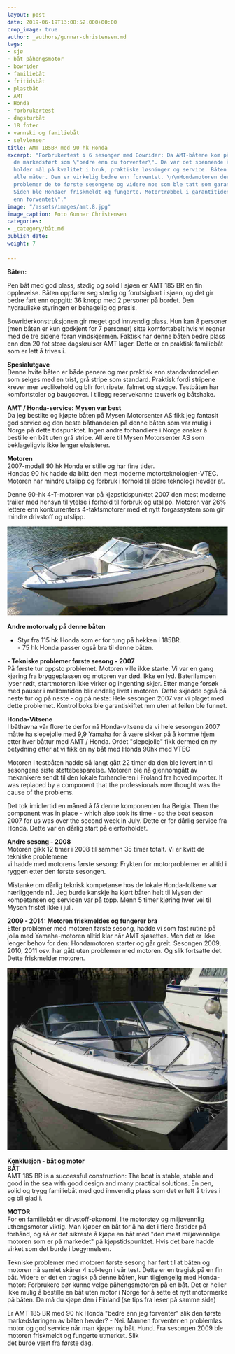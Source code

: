 ```yaml
---
layout: post
date: 2019-06-19T13:08:52.000+00:00
crop_image: true
author: _authors/gunnar-christensen.md
tags:
- sjø
- båt påhengsmotor
- bowrider
- familiebåt
- fritidsbåt
- plastbåt
- AMT
- Honda
- forbrukertest
- dagsturbåt
- 18 foter
- vannski og familiebåt
- selvlenser
title: AMT 185BR med 90 hk Honda
excerpt: "Forbrukertest i 6 sesonger med Bowrider: Da AMT-båtene kom på markedet ble
  de markedsført som \"bedre enn du forventer\". Da var det spennende å se om dette
  holder mål på kvalitet i bruk, praktiske løsninger og service. Båten er flott på
  alle måter. Den er virkelig bedre enn forventet. \n\nHondamotoren derimot hadde
  problemer de to første sesongene og videre noe som ble tatt som garantireparasjoner:
  Siden ble Hondaen friskmeldt og fungerte. Motortrøbbel i garantitiden er ikke \"bedre
  enn forventet\"."
image: "/assets/images/amt.8.jpg"
image_caption: Foto Gunnar Christensen
categories:
- _category/båt.md
publish_date: 
weight: 7

---
```

**Båten:**

Pen båt med god plass, stødig og solid I sjøen er AMT 185 BR en fin opplevelse. Båten oppfører seg stødig og forutsigbart i sjøen, og det gir bedre fart enn oppgitt: 36 knopp med 2 personer på bordet. Den hydrauliske styringen er behagelig og presis.

Bowriderkonstruksjonen gir meget god innvendig plass. Hun kan 8 personer (men båten er kun godkjent for 7 personer) sitte komfortabelt hvis vi regner med de tre sidene foran vindskjermen. Faktisk har denne båten bedre plass enn den 20 fot store dagskruiser AMT lager. Dette er en praktisk familiebåt som er lett å trives i.

**Spesialutgave**  
Denne hvite båten er både penere og mer praktisk enn standardmodellen som selges med en trist, grå stripe som standard. Praktisk fordi stripene krever mer vedlikehold og blir fort ripete, falmet og stygge. Testbåten har komfortstoler og baugcover. I tillegg reservekanne tauverk og båtshake.

**AMT / Honda-service: Mysen var best**  
Da jeg bestilte og kjøpte båten på Mysen Motorsenter AS fikk jeg fantasit god service og den beste båthandelen på denne båten som var mulig i Norge på dette tidspunktet. Ingen andre forhandlere i Norge ønsker å bestille en båt uten grå stripe. All ære til Mysen Motorsenter AS som beklageligvis ikke lenger eksisterer.

**Motoren**  
2007-modell 90 hk Honda er stille og har fine tider.  
Hondas 90 hk hadde da blitt den mest moderne motorteknologien-VTEC. Motoren har mindre utslipp og forbruk i forhold til eldre teknologi hevder at.

Denne 90-hk 4-T-motoren var på kjøpstidspunktet 2007 den mest moderne trailer med hensyn til ytelse i forhold til forbruk og utslipp. Motoren var 26% lettere enn konkurrenters 4-taktsmotorer med et nytt forgassystem som gir mindre drivstoff og utslipp.

![](/assets/images/amt.10..jpg)

**Andre motorvalg på denne båten**

* Styr fra 115 hk Honda som er for tung på hekken i 185BR.  
  \- 75 hk Honda passer også bra til denne båten.

**- Tekniske problemer første sesong - 2007**  
På første tur oppsto problemet. Motoren ville ikke starte. Vi var en gang kjøring fra bryggeplassen og motoren var død. Ikke en lyd. Baterilampen lyser rødt, startmotoren ikke virker og ingenting skjer. Etter mange forsøk med pauser i mellomtiden blir endelig livet i motoren. Dette skjedde også på neste tur og på neste - og på neste: Hele sesongen 2007 var vi plaget med dette problemet. Kontrollboks ble garantiskiftet mm uten at feilen ble funnet.

**Honda-Vitsene**  
I båthavna vår florerte derfor nå Honda-vitsene da vi hele sesongen 2007 måtte ha slepejolle med 9,9 Yamaha for å være sikker på å komme hjem etter hver båttur med AMT / Honda. Ordet "slepejolle" fikk dermed en ny betydning etter at vi fikk en ny båt med Honda 90hk med VTEC

Motoren i testbåten hadde så langt gått 22 timer da den ble levert inn til sesongens siste støttebesparelse. Motoren ble nå gjennomgått av mekanikere sendt til den lokale forhandleren i Froland fra hovedimportør. It was replaced by a component that the professionals now thought was the cause of the problems.

Det tok imidlertid en måned å få denne komponenten fra Belgia. Then the component was in place - which also took its time - so the boat season 2007 for us was over the second week in July. Dette er for dårlig service fra Honda. Dette var en dårlig start på eierforholdet.

**Andre sesong - 2008**  
Motoren gikk 12 timer i 2008 til sammen 35 timer totalt. Vi er kvitt de tekniske problemene  
vi hadde med motorens første sesong: Frykten for motorproblemer er alltid i ryggen etter den første sesongen.

Mistanke om dårlig teknisk kompetanse hos de lokale Honda-folkene var nærliggende nå. Jeg burde kanskje ha kjørt båten helt til Mysen der kompetansen og servicen var på topp. Menn 5 timer kjøring hver vei til  
Mysen fristet ikke i juli.

**2009 - 2014: Motoren friskmeldes og fungerer bra**  
Etter problemer med motoren første sesong, hadde vi som fast rutine på jolla med Yamaha-motoren alltid klar når AMT sjøsettes. Men det er ikke lenger behov for den: Hondamotoren starter og går greit. Sesongen 2009, 2010, 2011 osv. har gått uten problemer med motoren. Og slik fortsatte det. Dette friskmelder motoren.

![](/assets/images/amt.9.jpg)

**Konklusjon - båt og motor  
BÅT**  
AMT 185 BR is a successful construction: The boat is stable, stable and good in the sea with good design and many practical solutions. En pen, solid og trygg familiebåt med god innvendig plass som det er lett å trives i og bli glad i.

**MOTOR**  
For en familiebåt er dirvstoff-økonomi, lite motorstøy og miljøvennlig uthengsmotor viktig. Man kjøper en båt for å ha det i flere årstider på forhånd, og så er det sikreste å kjøpe en båt med "den mest miljøvennlige motoren som er på markedet" på kjøpstidspunktet. Hvis det bare hadde virket som det burde i begynnelsen.

Tekniske problemer med motoren første sesong har ført til at båten og motoren nå samlet skårer 4 sol-tegn i vår test. Dette er en tragisk på en fin båt. Videre er det en tragisk på denne båten, kun tilgjengelig med Honda-motor: Forbrukere bør kunne velge påhengsmotoren på en båt. Det er heller ikke mulig å bestille en båt uten motor i Norge for å sette et nytt motormerke på båten. Da må du kjøpe den i Finland (se tips fra leser på samme side)

Er AMT 185 BR med 90 hk Honda "bedre enn jeg forventer" slik den første markedsføringen av båten hevder? - Nei. Mannen forventer en problemløs motor og god service når man kjøper ny båt. Hund. Fra sesongen 2009 ble motoren friskmeldt og fungerte utmerket. Slik  
det burde vært fra første dag.